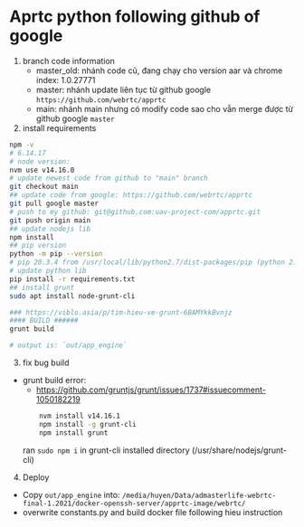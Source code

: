 # Aprtc python following github of google
1. branch code information
    - master_old: nhánh code cũ, đang chạy cho version aar và chrome index: 1.0.27771
    - master: nhánh update liên tục từ github google `https://github.com/webrtc/apprtc`
    - main: nhánh main nhưng có modify code sao cho vẫn merge được từ github google `master`
2. install requirements
```bash
npm -v
# 6.14.17
# node version:
nvm use v14.16.0
# update newest code from github to "main" branch
git checkout main
## update code from google: https://github.com/webrtc/apprtc
git pull google master
# push to my github: git@github.com:uav-project-com/apprtc.git
git push origin main
## update nodejs lib
npm install
## pip version
python -m pip --version
# pip 20.3.4 from /usr/local/lib/python2.7/dist-packages/pip (python 2.7)
# update python lib
pip install -r requirements.txt
## install grunt
sudo apt install node-grunt-cli

### https://viblo.asia/p/tim-hieu-ve-grunt-6BAMYkkBvnjz
#### BUILD ######
grunt build

# output is: `out/app_engine`
```

3. fix bug build
- grunt build error:
    + https://github.com/gruntjs/grunt/issues/1737#issuecomment-1050182219
    ```bash
        nvm install v14.16.1
        npm install -g grunt-cli
        npm install grunt
    ```
    ran `sudo npm i`
in grunt-cli installed directory (/usr/share/nodejs/grunt-cli)


4. Deploy
- Copy `out/app_engine` into:
`/media/huyen/Data/admasterlife-webrtc-final-1.2021/docker-openssh-server/apprtc-image/webrtc/`
- overwrite constants.py and build docker file following hieu instruction
